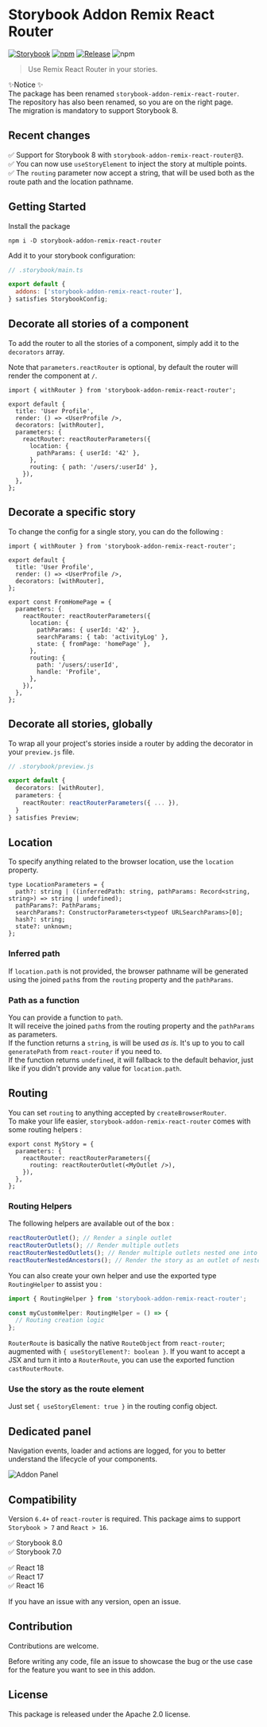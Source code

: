 # Storybook Addon Remix React Router

[![Storybook](https://raw.githubusercontent.com/storybookjs/brand/master/badge/badge-storybook.svg?sanitize=true)](https://storybook.js.org)
[![npm](https://img.shields.io/npm/v/storybook-addon-remix-react-router?color=blue)](https://www.npmjs.com/package/storybook-addon-remix-react-router)
[![Release](https://github.com/JesusTheHun/storybook-addon-remix-react-router/actions/workflows/release.yml/badge.svg)](https://github.com/JesusTheHun/storybook-addon-remix-react-router/actions/workflows/release.yml)
![npm](https://img.shields.io/npm/dm/storybook-addon-react-router-v6)

> Use Remix React Router in your stories.

✨Notice ✨  
The package has been renamed `storybook-addon-remix-react-router`.  
The repository has also been renamed, so you are on the right page.  
The migration is mandatory to support Storybook 8.

## Recent changes

✅ Support for Storybook 8 with `storybook-addon-remix-react-router@3`.  
✅ You can now use `useStoryElement` to inject the story at multiple points.  
✅ The `routing` parameter now accept a string, that will be used both as the route path and the location pathname.

## Getting Started

Install the package

```
npm i -D storybook-addon-remix-react-router
```

Add it to your storybook configuration:

```js
// .storybook/main.ts

export default {
  addons: ['storybook-addon-remix-react-router'],
} satisfies StorybookConfig;
```

## Decorate all stories of a component

To add the router to all the stories of a component, simply add it to the `decorators` array.

Note that `parameters.reactRouter` is optional, by default the router will render the component at `/`.

```tsx
import { withRouter } from 'storybook-addon-remix-react-router';

export default {
  title: 'User Profile',
  render: () => <UserProfile />,
  decorators: [withRouter],
  parameters: {
    reactRouter: reactRouterParameters({
      location: {
        pathParams: { userId: '42' },
      },
      routing: { path: '/users/:userId' },
    }),
  },
};
```

## Decorate a specific story

To change the config for a single story, you can do the following :

```tsx
import { withRouter } from 'storybook-addon-remix-react-router';

export default {
  title: 'User Profile',
  render: () => <UserProfile />,
  decorators: [withRouter],
};

export const FromHomePage = {
  parameters: {
    reactRouter: reactRouterParameters({
      location: {
        pathParams: { userId: '42' },
        searchParams: { tab: 'activityLog' },
        state: { fromPage: 'homePage' },
      },
      routing: {
        path: '/users/:userId',
        handle: 'Profile',
      },
    }),
  },
};
```

## Decorate all stories, globally

To wrap all your project's stories inside a router by adding the decorator in your `preview.js` file.

```ts
// .storybook/preview.js

export default {
  decorators: [withRouter],
  parameters: {
    reactRouter: reactRouterParameters({ ... }),
  }
} satisfies Preview;
```

## Location

To specify anything related to the browser location, use the `location` property.

```tsx
type LocationParameters = {
  path?: string | ((inferredPath: string, pathParams: Record<string, string>) => string | undefined);
  pathParams?: PathParams;
  searchParams?: ConstructorParameters<typeof URLSearchParams>[0];
  hash?: string;
  state?: unknown;
};
```

### Inferred path

If `location.path` is not provided, the browser pathname will be generated using the joined `path`s from the `routing` property and the `pathParams`.

### Path as a function

You can provide a function to `path`.  
It will receive the joined `path`s from the routing property and the `pathParams` as parameters.  
If the function returns a `string`, is will be used _as is_. It's up to you to call `generatePath` from `react-router` if you need to.  
If the function returns `undefined`, it will fallback to the default behavior, just like if you didn't provide any value for `location.path`.

## Routing

You can set `routing` to anything accepted by `createBrowserRouter`.  
To make your life easier, `storybook-addon-remix-react-router` comes with some routing helpers :

```tsx
export const MyStory = {
  parameters: {
    reactRouter: reactRouterParameters({
      routing: reactRouterOutlet(<MyOutlet />),
    }),
  },
};
```

### Routing Helpers

The following helpers are available out of the box :

```ts
reactRouterOutlet(); // Render a single outlet
reactRouterOutlets(); // Render multiple outlets
reactRouterNestedOutlets(); // Render multiple outlets nested one into another
reactRouterNestedAncestors(); // Render the story as an outlet of nested outlets
```

You can also create your own helper and use the exported type `RoutingHelper` to assist you :

```ts
import { RoutingHelper } from 'storybook-addon-remix-react-router';

const myCustomHelper: RoutingHelper = () => {
  // Routing creation logic
};
```

`RouterRoute` is basically the native `RouteObject` from `react-router`; augmented with `{ useStoryElement?: boolean }`.
If you want to accept a JSX and turn it into a `RouterRoute`, you can use the exported function `castRouterRoute`.

### Use the story as the route element

Just set `{ useStoryElement: true }` in the routing config object.

## Dedicated panel

Navigation events, loader and actions are logged, for you to better understand the lifecycle of your components.

![Addon Panel](https://user-images.githubusercontent.com/94478/224843029-b37ff60d-10f8-4198-bbc3-f26e2775437f.png)

## Compatibility

Version `6.4+` of `react-router` is required.
This package aims to support `Storybook > 7` and `React > 16`.

✅ Storybook 8.0  
✅ Storybook 7.0

✅ React 18  
✅ React 17  
✅ React 16

If you have an issue with any version, open an issue.

## Contribution

Contributions are welcome.

Before writing any code, file an issue to showcase the bug or the use case for the feature you want to see in this addon.

## License

This package is released under the Apache 2.0 license.
